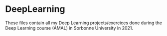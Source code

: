 # DeepLearning

These files contain all my Deep Learning projects/exercices done during the Deep Learning course (AMAL) in Sorbonne University in 2021.
